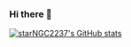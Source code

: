 ### Hi there 👋
[![starNGC2237's GitHub stats](https://github-readme-stats.vercel.app/api?username=starNGC2237)](https://github.com/starNGC2237/waka-box)
